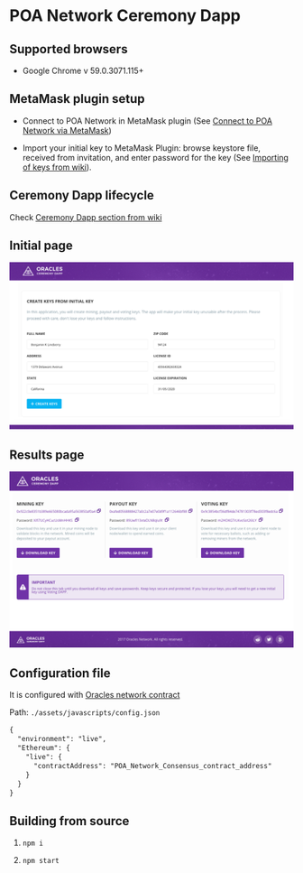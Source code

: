 # POA Network Ceremony Dapp

## Supported browsers

* Google Chrome v 59.0.3071.115+

## MetaMask plugin setup

* Connect to POA Network in MetaMask plugin (See [Connect to POA Network via MetaMask](https://github.com/oraclesorg/oracles-wiki/blob/master/MetaMask-connect.md#connect-to-oracles-network-via-metamask))

* Import your initial key to MetaMask Plugin: browse keystore file, received from invitation, and enter password for the key (See [Importing of keys from wiki](https://github.com/oraclesorg/oracles-wiki/blob/master/MetaMask-connect.md#importing-of-keys)).

## Ceremony Dapp lifecycle

Check [Ceremony Dapp section from wiki](https://github.com/oraclesorg/oracles-wiki/blob/master/ceremony.md)

## Initial page
![](./docs/index.png)

## Results page
![](./docs/results.png)

## Configuration file
It is configured with [Oracles network contract](https://github.com/oraclesorg/oracles-contract)

Path: `./assets/javascripts/config.json`

```
{
  "environment": "live",
  "Ethereum": {
    "live": {
      "contractAddress": "POA_Network_Consensus_contract_address"
    }
  }
}
```

## Building from source

1) `npm i`

2) `npm start`

